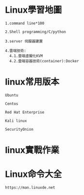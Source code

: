 # Linux學習地圖
```
1.command line*100

2.Shell programming/C/python

3.server 伺服器建置

4.雲端技術:
  4.1.雲端虛擬化KVM
  4.2.雲端容器技術(container):Docker

```

# linux常用版本
```
Ubuntu
```
```
Centos
```
```
Red Hat Enterprise
```

```
Kali linux
```

```
SecurityOnion
```

# linux實戰作業

# Linux命令大全
```
https://man.linuxde.net
```
